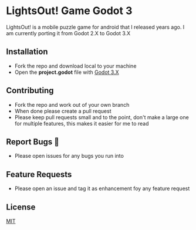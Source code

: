 # LightsOut! Game Godot 3

LightsOut! is a mobile puzzle game for android that I released years ago. I am currently porting it from Godot 2.X to Godot 3.X

## Installation

* Fork the repo and download local to your machine
* Open the **project.godot** file with [Godot 3.X](https://godotengine.org/)

## Contributing 

* Fork the repo and work out of your own branch
* When done please create a pull request
* Please keep pull requests small and to the point, don't make a large one for multiple features, this makes it easier for me to read

## Report Bugs :bug:

* Please open issues for any bugs you run into

## Feature Requests

* Please open an issue and tag it as enhancement foy any feature request

## License
[MIT](https://choosealicense.com/licenses/mit/)
